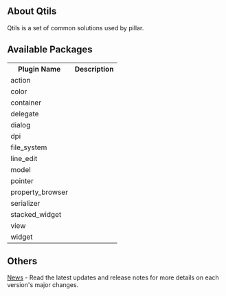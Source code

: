About Qtils
-------------------------------------------------------------------------------

Qtils is a set of common solutions used by pillar.

Available Packages
-------------------------------------------------------------------------------

<table>
  <tr>
    <th>Plugin Name</th>
    <th>Description</th>
  </tr>
  <tr>
    <td>action</td>
    <td></td>
  </tr>
  <tr>
    <td>color</td>
    <td></td>
  </tr>
  <tr>
    <td>container</td>
    <td></td>
  </tr>
  <tr>
    <td>delegate</td>
    <td></td>
  </tr>
  <tr>
    <td>dialog</td>
    <td></td>
  </tr>
  <tr>
    <td>dpi</td>
    <td></td>
  </tr>
  <tr>
    <td>file_system</td>
    <td></td>
  </tr>
  <tr>
    <td>line_edit</td>
    <td></td>
  </tr>
    <td>model</td>
    <td></td>
  </tr>
  <tr>
    <td>pointer</td>
    <td></td>
  </tr>
  <tr>
    <td>property_browser</td>
    <td></td>
  </tr>
  <tr>
    <td>serializer</td>
    <td></td>
  </tr>
  <tr>
    <td>stacked_widget</td>
    <td></td>
  </tr>
  <tr>
    <td>view</td>
    <td></td>
  </tr>
  <tr>
    <td>widget</td>
    <td></td>
  </tr>
</table>

Others
-------------------------------------------------------------------------------

[News](https://github.com/AdamMinge/qtils/blob/master/NEWS.md) - Read the latest updates and release notes for more details on each version's major changes.